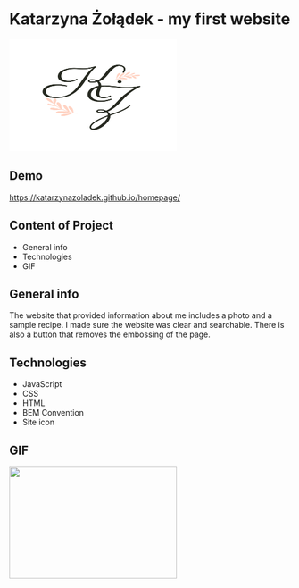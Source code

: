 # Katarzyna Żołądek - my first website

<img src="https://github.com/KatarzynaZoladek/homepage/blob/main/images/share.png?raw=true" width="300" height="200"/>

## Demo

https://katarzynazoladek.github.io/homepage/

## Content of Project
- General info
- Technologies
- GIF

## General info
The website that provided information about me includes a photo and a sample recipe. 
I made sure the website was clear and searchable. 
There is also a button that removes the embossing of the page.

## Technologies
- JavaScript
- CSS
- HTML
- BEM Convention
- Site icon

## GIF

<img src="https://media.giphy.com/media/v1.Y2lkPTc5MGI3NjExMmpvazA1a3ppMm1sOHp3eGFxdnVuZWozdWtwdWJ5b2lrc3Z0MzdpcCZlcD12MV9pbnRlcm5hbF9naWZfYnlfaWQmY3Q9Zw/mTPjPA6SSXgTsnZ1Dh/giphy.gif" width="300" height="200"/>

